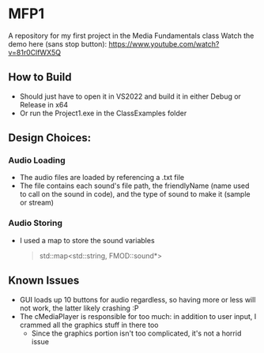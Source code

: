 # MFP1
A repository for my first project in the Media Fundamentals class
Watch the demo here (sans stop button): https://www.youtube.com/watch?v=81r0ClfWX5Q

## How to Build
- Should just have to open it in VS2022 and build it in either Debug or Release in x64
- Or run the Project1.exe in the ClassExamples folder


## Design Choices:
### Audio Loading
- The audio files are loaded by referencing a .txt file
- The file contains each sound's file path, the friendlyName (name used to call on the sound in code), and the type of sound to make it (sample or stream)

### Audio Storing
- I used a map to store the sound variables
  > std::map<std::string, FMOD::sound*>


## Known Issues
- GUI loads up 10 buttons for audio regardless, so having more or less will not work, the latter likely crashing :P
- The cMediaPlayer is responsible for too much: in addition to user input, I crammed all the graphics stuff in there too
  - Since the graphics portion isn't too complicated, it's not a horrid issue
